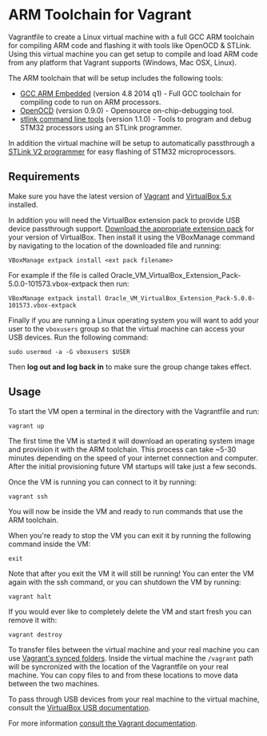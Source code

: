 # ARM Toolchain for Vagrant

Vagrantfile to create a Linux virtual machine with a full GCC ARM toolchain for compiling ARM code and flashing it with tools like OpenOCD &amp; STLink.  Using this virtual machine you can get setup to compile and load ARM code
from any platform that Vagrant supports (Windows, Mac OSX, Linux).

The ARM toolchain that will be setup includes the following tools:

*   [GCC ARM Embedded](https://launchpad.net/gcc-arm-embedded) (version 4.8 2014 q1) - Full GCC toolchain
    for compiling code to run on ARM processors.
*   [OpenOCD](http://openocd.org/) (version 0.9.0) - Opensource on-chip-debugging tool.
*   [stlink command line tools](https://github.com/texane/stlink) (version 1.1.0) - Tools to program and debug 
    STM32 processors using an STLink programmer.

In addition the virtual machine will be setup to automatically passthrough a [STLink V2 programmer](https://www.adafruit.com/products/2548)
for easy flashing of STM32 microprocessors.

## Requirements

Make sure you have the latest version of [Vagrant](https://www.vagrantup.com/downloads.html) and
[VirtualBox 5.x](https://www.virtualbox.org/wiki/Downloads) installed.

In addition you will need the VirtualBox extension pack to provide USB device passthrough support.  [Download the appropriate extension pack](https://www.virtualbox.org/wiki/Downloads)
for your version of VirtualBox.  Then install it using the VBoxManage command by navigating to the location of the
downloaded file and running:

    VBoxManage extpack install <ext pack filename>

For example if the file is called Oracle_VM_VirtualBox_Extension_Pack-5.0.0-101573.vbox-extpack then run:

    VBoxManage extpack install Oracle_VM_VirtualBox_Extension_Pack-5.0.0-101573.vbox-extpack

Finally if you are running a Linux operating system you will want to add your user to the `vboxusers` group
so that the virtual machine can access your USB devices.  Run the following command:

    sudo usermod -a -G vboxusers $USER

Then **log out and log back in** to make sure the group change takes effect.

## Usage

To start the VM open a terminal in the directory with the Vagrantfile and run:

    vagrant up

The first time the VM is started it will download an operating system image and provision it with the ARM
toolchain.  This process can take ~5-30 minutes depending on the speed of your internet connection and computer.
After the initial provisioning future VM startups will take just a few seconds.

Once the VM is running you can connect to it by running:

    vagrant ssh

You will now be inside the VM and ready to run commands that use the ARM toolchain.

When you're ready to stop the VM you can exit it by running the following command inside the VM:

    exit

Note that after you exit the VM it will still be running!  You can enter the VM again with the ssh command,
or you can shutdown the VM by running:

    vagrant halt

If you would ever like to completely delete the VM and start fresh you can remove it with:

    vagrant destroy

To transfer files between the virtual machine and your real machine you can use [Vagrant's synced folders](http://docs.vagrantup.com/v2/synced-folders/index.html).
Inside the virtual machine the `/vagrant` path will be syncronized with the location of the Vagrantfile on
your real machine.  You can copy files to and from these locations to move data between the two machines.

To pass through USB devices from your real machine to the virtual machine, consult the [VirtualBox USB documentation](https://www.virtualbox.org/manual/ch03.html#idp96037808).

For more information [consult the Vagrant documentation](https://docs.vagrantup.com/v2/).
